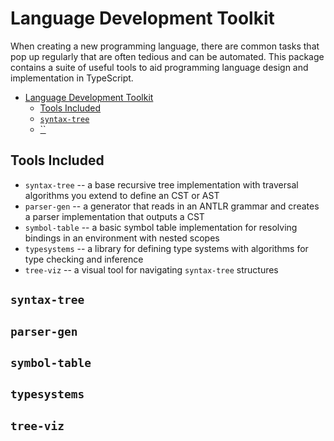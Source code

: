 # Language Development Toolkit

When creating a new programming language, there are common tasks that pop up regularly that are often tedious and
can be automated. This package contains a suite of useful tools to aid programming language design and implementation in
TypeScript.

<!-- TOC -->

* [Language Development Toolkit](#language-development-toolkit)
	* [Tools Included](#tools-included)
	* [`syntax-tree`](#syntax-tree)
	* [``](#)

<!-- TOC -->

## Tools Included

- `syntax-tree` -- a base recursive tree implementation with traversal algorithms you extend to define an CST or AST
- `parser-gen` -- a generator that reads in an ANTLR grammar and creates a parser implementation that outputs a CST
- `symbol-table` -- a basic symbol table implementation for resolving bindings in an environment with nested scopes
- `typesystems` -- a library for defining type systems with algorithms for type checking and inference
- `tree-viz` -- a visual tool for navigating `syntax-tree` structures

## `syntax-tree`

## `parser-gen`

## `symbol-table`

## `typesystems`

## `tree-viz`




